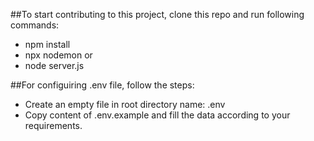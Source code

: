 ##To start contributing to this project, clone this repo and run following commands:  
- npm install
- npx nodemon
  or
- node server.js

##For configuiring .env file, follow the steps:
- Create an empty file in root directory name: .env
- Copy content of .env.example and fill the data according to your requirements.
